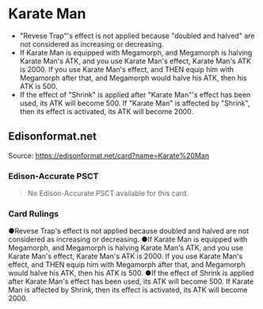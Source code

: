 # Karate Man

*   "Revese Trap"'s effect is not applied because "doubled and halved" are not considered as increasing or decreasing.
*   If Karate Man is equipped with Megamorph, and Megamorph is halving Karate Man's ATK, and you use Karate Man's effect, Karate Man's ATK is 2000. If you use Karate Man's effect, and THEN equip him with Megamorph after that, and Megamorph would halve his ATK, then his ATK is 500.
*   If the effect of "Shrink" is applied after "Karate Man"'s effect has been used, its ATK will become 500. If "Karate Man" is affected by "Shrink", then its effect is activated, its ATK will become 2000.

## Edisonformat.net

Source: https://edisonformat.net/card?name=Karate%20Man

### Edison-Accurate PSCT

> No Edison-Accurate PSCT available for this card.

### Card Rulings

●Revese Trap's effect is not applied because doubled and halved are not considered as increasing or decreasing.
●If Karate Man is equipped with Megamorph, and Megamorph is halving Karate Man's ATK, and you use Karate Man's effect, Karate Man's ATK is 2000. If you use Karate Man's effect, and THEN equip him with Megamorph after that, and Megamorph would halve his ATK, then his ATK is 500.
●If the effect of Shrink is applied after Karate Man's effect has been used, its ATK will become 500. If Karate Man is affected by Shrink, then its effect is activated, its ATK will become 2000.
            